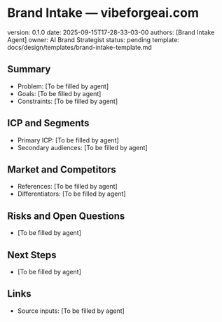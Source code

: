 # Brand Intake — vibeforgeai.com

version: 0.1.0
date: 2025-09-15T17-28-33-03-00
authors: [Brand Intake Agent]
owner: AI Brand Strategist
status: pending
template: docs/design/templates/brand-intake-template.md

## Summary
- Problem: [To be filled by agent]
- Goals: [To be filled by agent]
- Constraints: [To be filled by agent]

## ICP and Segments
- Primary ICP: [To be filled by agent]
- Secondary audiences: [To be filled by agent]

## Market and Competitors
- References: [To be filled by agent]
- Differentiators: [To be filled by agent]

## Risks and Open Questions
- [To be filled by agent]

## Next Steps
- [To be filled by agent]

## Links
- Source inputs: [To be filled by agent]
